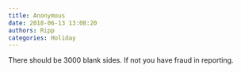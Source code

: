 ```yaml
---
title: Anonymous
date: 2018-06-13 13:08:20
authors: Ripp
categories: Holiday
---
```


 There should be 3000 blank sides.
If not you have fraud in reporting.